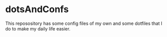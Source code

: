 # dotsAndConfs

This reposository has some config files of my own and some dotfiles that I do to make my daily life easier.

